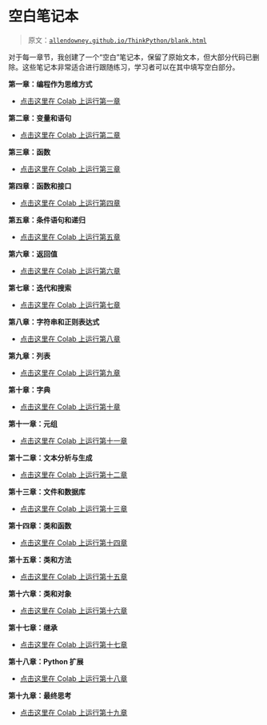 # 空白笔记本

> 原文：[`allendowney.github.io/ThinkPython/blank.html`](https://allendowney.github.io/ThinkPython/blank.html)

对于每一章节，我创建了一个“空白”笔记本，保留了原始文本，但大部分代码已删除。这些笔记本非常适合进行跟随练习，学习者可以在其中填写空白部分。

**第一章：编程作为思维方式**

+   [点击这里在 Colab 上运行第一章](https://colab.research.google.com/github/AllenDowney/ThinkPython/blob/v3/blank/chap01.ipynb)

**第二章：变量和语句**

+   [点击这里在 Colab 上运行第二章](https://colab.research.google.com/github/AllenDowney/ThinkPython/blob/v3/blank/chap02.ipynb)

**第三章：函数**

+   [点击这里在 Colab 上运行第三章](https://colab.research.google.com/github/AllenDowney/ThinkPython/blob/v3/blank/chap03.ipynb)

**第四章：函数和接口**

+   [点击这里在 Colab 上运行第四章](https://colab.research.google.com/github/AllenDowney/ThinkPython/blob/v3/blank/chap04.ipynb)

**第五章：条件语句和递归**

+   [点击这里在 Colab 上运行第五章](https://colab.research.google.com/github/AllenDowney/ThinkPython/blob/v3/blank/chap05.ipynb)

**第六章：返回值**

+   [点击这里在 Colab 上运行第六章](https://colab.research.google.com/github/AllenDowney/ThinkPython/blob/v3/blank/chap06.ipynb)

**第七章：迭代和搜索**

+   [点击这里在 Colab 上运行第七章](https://colab.research.google.com/github/AllenDowney/ThinkPython/blob/v3/blank/chap07.ipynb)

**第八章：字符串和正则表达式**

+   [点击这里在 Colab 上运行第八章](https://colab.research.google.com/github/AllenDowney/ThinkPython/blob/v3/blank/chap08.ipynb)

**第九章：列表**

+   [点击这里在 Colab 上运行第九章](https://colab.research.google.com/github/AllenDowney/ThinkPython/blob/v3/blank/chap09.ipynb)

**第十章：字典**

+   [点击这里在 Colab 上运行第十章](https://colab.research.google.com/github/AllenDowney/ThinkPython/blob/v3/blank/chap10.ipynb)

**第十一章：元组**

+   [点击这里在 Colab 上运行第十一章](https://colab.research.google.com/github/AllenDowney/ThinkPython/blob/v3/blank/chap11.ipynb)

**第十二章：文本分析与生成**

+   [点击这里在 Colab 上运行第十二章](https://colab.research.google.com/github/AllenDowney/ThinkPython/blob/v3/blank/chap12.ipynb)

**第十三章：文件和数据库**

+   [点击这里在 Colab 上运行第十三章](https://colab.research.google.com/github/AllenDowney/ThinkPython/blob/v3/blank/chap13.ipynb)

**第十四章：类和函数**

+   [点击这里在 Colab 上运行第十四章](https://colab.research.google.com/github/AllenDowney/ThinkPython/blob/v3/blank/chap14.ipynb)

**第十五章：类和方法**

+   [点击这里在 Colab 上运行第十五章](https://colab.research.google.com/github/AllenDowney/ThinkPython/blob/v3/blank/chap15.ipynb)

**第十六章：类和对象**

+   [点击这里在 Colab 上运行第十六章](https://colab.research.google.com/github/AllenDowney/ThinkPython/blob/v3/blank/chap16.ipynb)

**第十七章：继承**

+   [点击这里在 Colab 上运行第十七章](https://colab.research.google.com/github/AllenDowney/ThinkPython/blob/v3/blank/chap17.ipynb)

**第十八章：Python 扩展**

+   [点击这里在 Colab 上运行第十八章](https://colab.research.google.com/github/AllenDowney/ThinkPython/blob/v3/blank/chap18.ipynb)

**第十九章：最终思考**

+   [点击这里在 Colab 上运行第十九章](https://colab.research.google.com/github/AllenDowney/ThinkPython/blob/v3/blank/chap19.ipynb)
